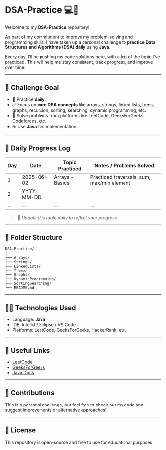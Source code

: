 # DSA-Practice 💻📘

Welcome to my **DSA-Practice** repository!

As part of my commitment to improve my problem-solving and programming skills, I have taken up a personal challenge to **practice Data Structures and Algorithms (DSA) daily** using **Java**.

Every day, I’ll be pushing my code solutions here, with a log of the topic I’ve practiced. This will help me stay consistent, track progress, and improve over time.

---

## 🚀 Challenge Goal

* 📆 Practice **daily**.
* ✅ Focus on **core DSA concepts** like arrays, strings, linked lists, trees, graphs, recursion, sorting, searching, dynamic programming, etc.
* 🧠 Solve problems from platforms like LeetCode, GeeksForGeeks, Codeforces, etc.
* ☕ Use **Java** for implementation.

---

## 📅 Daily Progress Log

| Day | Date       | Topic Practiced | Notes / Problems Solved                    |
| --- | ---------- | --------------- | ------------------------------------------ |
| 1   | 2025-06-02 | Arrays - Basics | Practiced traversals, sum, max/min element |
| 2   | YYYY-MM-DD | <Topic Name>    | <Short notes or links to problems>         |
| ... | ...        | ...             | ...                                        |

> 📝 *Update this table daily to reflect your progress.*

---

## 📂 Folder Structure

```
DSA-Practice/
│
├── Arrays/
├── Strings/
├── LinkedLists/
├── Trees/
├── Graphs/
├── DynamicProgramming/
├── SortingSearching/
└── README.md
```

---

## 🧑‍💻 Technologies Used

* Language: **Java**
* IDE: IntelliJ / Eclipse / VS Code
* Platforms: LeetCode, GeeksForGeeks, HackerRank, etc.

---

## 🔖 Useful Links

* [LeetCode](https://leetcode.com/)
* [GeeksForGeeks](https://www.geeksforgeeks.org/)
* [Java Docs](https://docs.oracle.com/en/java/)

---

## 🙌 Contributions

This is a personal challenge, but feel free to check out my code and suggest improvements or alternative approaches!

---

## 📌 License

This repository is open-source and free to use for educational purposes.
